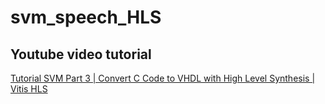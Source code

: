 # svm_speech_HLS
 
## Youtube video tutorial
[Tutorial SVM Part 3 | Convert C Code to VHDL with High Level Synthesis | Vitis HLS](https://www.youtube.com/watch?v=okyje2RTymA)
